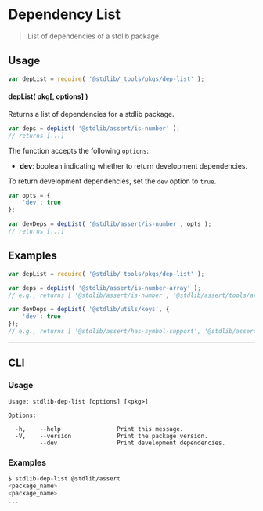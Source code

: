 <!--

@license Apache-2.0

Copyright (c) 2021 The Stdlib Authors.

Licensed under the Apache License, Version 2.0 (the "License");
you may not use this file except in compliance with the License.
You may obtain a copy of the License at

   http://www.apache.org/licenses/LICENSE-2.0

Unless required by applicable law or agreed to in writing, software
distributed under the License is distributed on an "AS IS" BASIS,
WITHOUT WARRANTIES OR CONDITIONS OF ANY KIND, either express or implied.
See the License for the specific language governing permissions and
limitations under the License.

-->

# Dependency List

> List of dependencies of a stdlib package.

<section class="usage">

## Usage

```javascript
var depList = require( '@stdlib/_tools/pkgs/dep-list' );
```

#### depList( pkg\[, options] )

Returns a list of dependencies for a stdlib package.

```javascript
var deps = depList( '@stdlib/assert/is-number' );
// returns [...]
```

The function accepts the following `options`:

-   **dev**: boolean indicating whether to return development dependencies.

To return development dependencies, set the `dev` option to `true`.

```javascript
var opts = {
    'dev': true
};

var devDeps = depList( '@stdlib/assert/is-number', opts );
// returns [...]
```

</section>

<!-- /.usage -->

<section class="notes">

</section>

<!-- /.notes -->

<section class="examples">

## Examples

<!-- eslint no-undef: "error" -->

```javascript
var depList = require( '@stdlib/_tools/pkgs/dep-list' );

var deps = depList( '@stdlib/assert/is-number-array' );
// e.g., returns [ '@stdlib/assert/is-number', '@stdlib/assert/tools/array-like-function', '@stdlib/utils/define-nonenumerable-read-only-property' ]

var devDeps = depList( '@stdlib/utils/keys', {
    'dev': true
});
// e.g., returns [ '@stdlib/assert/has-symbol-support', '@stdlib/assert/is-array', ..., 'proxyquire', 'tape' ]
```

</section>

<!-- /.examples -->

* * *

<section class="cli">

## CLI

<section class="usage">

### Usage

```text
Usage: stdlib-dep-list [options] [<pkg>]

Options:

  -h,    --help                Print this message.
  -V,    --version             Print the package version.
         --dev                 Print development dependencies.
```

</section>

<!-- /.usage -->

<section class="notes">

</section>

<!-- /.notes -->

<section class="examples">

### Examples

```bash
$ stdlib-dep-list @stdlib/assert
<package_name>
<package_name>
...
```

</section>

<!-- /.examples -->

</section>

<!-- /.cli -->

<section class="links">

</section>

<!-- /.links -->
